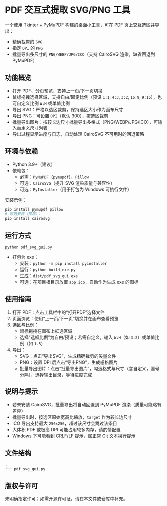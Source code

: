 # PDF 交互式提取 SVG/PNG 工具

一个使用 Tkinter + PyMuPDF 构建的桌面小工具，可在 PDF 页上交互选区并导出：
- 精确裁剪的 `SVG`
- 指定 `DPI` 的 `PNG`
- 批量导出多尺寸的 `PNG/WEBP/JPG/ICO`（支持 CairoSVG 渲染，缺省回退到 PyMuPDF）

## 功能概览
- 打开 PDF、分页预览，支持上一页/下一页切换
- 鼠标拖拽选择区域，支持自由/固定比例（预设 `1:1`, `4:3`, `3:2`, `16:9`, `9:16`），也可自定义比例 `W:H` 或单值比例
- 导出 SVG：严格以选区裁剪，保持选区大小作为画布尺寸
- 导出 PNG：可设置 `DPI`（默认 300），按选区裁剪
- 批量导出图片：按较长边尺寸批量导出多格式（PNG/WEBP/JPG/ICO），可输入自定义尺寸列表
- 导出过程显示进度与日志，自动处理 CairoSVG 不可用时的回退策略

## 环境与依赖
- Python 3.9+（建议）
- 依赖包：
  - 必需：`PyMuPDF`（`pymupdf`）、`Pillow`
  - 可选：`CairoSVG`（提升 SVG 渲染质量与兼容性）
  - 可选：`PyInstaller`（用于打包为 Windows 可执行文件）

安装示例：
```bash
pip install pymupdf pillow
# 可选安装（推荐）：
pip install cairosvg
```

## 运行方式
```bash
python pdf_svg_gui.py
```

- 打包为 exe：
  - 安装：`python -m pip install pyinstaller`
  - 运行：`python build_exe.py`
  - 生成：`dist/pdf_svg_gui.exe`
  - 可选：在项目根目录放置 `app.ico`，自动作为生成 exe 的图标

## 使用指南
1. 打开 PDF：点击工具栏中的“打开PDF”选择文件
2. 页面浏览：使用“上一页/下一页”切换并在画布查看预览
3. 选区与比例：
   - 鼠标拖拽在画布上框选区域
   - 选择“选框比例”为自由/预设；若需自定义，输入 `W:H`（如 `3:2`）或单值比例（如 `1.5`）
4. 导出：
   - SVG：点击“导出SVG”，生成精确裁剪的矢量文件
   - PNG：设置 DPI 后点击“导出PNG”，生成栅格图片
   - 批量导出图片：点击“批量导出图片”，勾选格式与尺寸（含自定义，逗号分隔），选择输出目录，等待进度完成

## 说明与提示
- 若未安装 CairoSVG，批量导出将自动回退到 PyMuPDF 渲染（质量可能略有差异）
- 批量导出时，按选区原始宽高比缩放，`target` 作为较长边尺寸
- ICO 导出支持最大 `256x256`，超过该尺寸会跳过该条目
- 大体积 PDF 或极高 DPI 可能占用较多内存，请酌情配置
- Windows 下可能看到 CRLF/LF 提示，属正常 Git 文本换行提示

## 文件结构
```
.
└── pdf_svg_gui.py
```

## 版权与许可
未明确指定许可；如需开源许可证，请在本文件或仓库中补充。